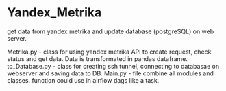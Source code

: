 # Yandex_Metrika
get data from yandex metrika and update database (postgreSQL) on web server.

Metrika.py - class for using yandex metrika API to create request, check status and get data. Data is transformated in pandas dataframe.
to_Database.py - class for creating ssh tunnel, connecting to databasae on webserver and saving data to DB.
Main.py - file combine all modules and classes. function could use in airflow dags like a task.
